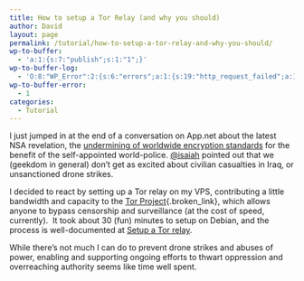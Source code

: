 ```yaml
---
title: How to setup a Tor Relay (and why you should)
author: David
layout: page
permalink: /tutorial/how-to-setup-a-tor-relay-and-why-you-should/
wp-to-buffer:
  - 'a:1:{s:7:"publish";s:1:"1";}'
wp-to-buffer-log:
  - 'O:8:"WP_Error":2:{s:6:"errors";a:1:{s:19:"http_request_failed";a:1:{i:0;s:65:"Operation timed out after 5000 milliseconds with 0 bytes received";}}s:10:"error_data";a:0:{}}'
wp-to-buffer-error:
  - 1
categories:
  - Tutorial
---
```

I just jumped in at the end of a conversation on App.net about the latest NSA revelation, the [undermining of worldwide encryption standards][1] for the benefit of the self-appointed world-police. [@isaiah][2] pointed out that we (geekdom in general) don&#8217;t get as excited about civilian casualties in Iraq, or unsanctioned drone strikes.

I decided to react by setting up a Tor relay on my VPS, contributing a little bandwidth and capacity to the [Tor Project][3]{.broken_link}, which allows anyone to bypass censorship and surveillance (at the cost of speed, currently).  It took about 30 (fun) minutes to setup on Debian, and the process is well-documented at [Setup a Tor relay][4].

While there&#8217;s not much I can do to prevent drone strikes and abuses of power, enabling and supporting ongoing efforts to thwart oppression and overreaching authority seems like time well spent.

 [1]: http://www.theguardian.com/world/2013/sep/05/nsa-gchq-encryption-codes-security
 [2]: https://alpha.app.net/isaiah/post/10390740
 [3]: https://www.torproject.org/"
 [4]: https://www.torproject.org/getinvolved/relays.html.en
